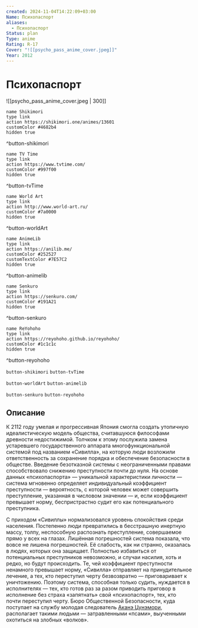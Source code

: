```yaml
---
created: 2024-11-04T14:22:09+03:00
Name: Психопаспорт
aliases:
  - Психопаспорт
Status: plan
Type: anime
Rating: R-17
Cover: "![[psycho_pass_anime_cover.jpeg]]"
Year: 2012
---
```


# Психопаспорт

![[psycho_pass_anime_cover.jpeg | 300]]

```button
name Shikimori
type link
action https://shikimori.one/animes/13601
customColor #4682b4
hidden true
```
^button-shikimori

```button
name TV Time
type link
action https://www.tvtime.com/
customColor #997f00
hidden true
```
^button-tvTime

```button
name World Art
type link
action http://www.world-art.ru/
customColor #7a0000
hidden true
```
^button-worldArt

```button
name AnimeLib
type link
action https://anilib.me/
customColor #252527
customTextColor #7E57C2
hidden true
```
^button-animelib

```button
name Senkuro
type link
action https://senkuro.com/
customColor #191A21
hidden true
```
^button-senkuro

```button
name ReYohoho
type link
action https://reyohoho.github.io/reyohoho/
customColor #1c1c1c
hidden true
```
^button-reyohoho

`button-shikimori` `button-tvTime`

`button-worldArt` `button-animelib`

`button-senkuro` `button-reyohoho`

## Описание

К 2112 году умелая и прогрессивная Япония смогла создать утопичную идеалистическую модель общества, считавшуюся философами древности недостижимой. Толчком к этому послужила замена устаревшего государственного аппарата многофункциональной системой под названием «Сивилла», на которую люди возложили ответственность за сохранение порядка и обеспечение безопасности в обществе. Введение безотказной системы с неограниченными правами способствовало снижению преступности почти до нуля. На основе данных «психопаспорта» — уникальной характеристики личности — система мгновенно определяет индивидуальный коэффициент преступности — вероятность, с которой человек может совершить преступление, указанная в числовом значении — и, если коэффициент превышает норму, беспристрастно судит его как потенциального преступника.

С приходом «Сивиллы» нормализовался уровень спокойствия среди населения. Постепенно люди превратились в бесстрашную инертную массу, толпу, неспособную распознать преступление, совершаемое прямо у всех на глазах. Лишённая погрешностей система показала, что вовсе не лишена погрешностей. Её слабость, как ни странно, оказалась в людях, которых она защищает. Полностью избавиться от потенциальных преступников невозможно, и случаи насилия, хоть и редко, но будут происходить. Те, чей коэффициент преступности ненамного превышает норму, «Сивилла» отправляет на принудительное лечение, а тех, кто переступил черту безвозвратно — приговаривает к уничтожению. Поэтому система, способная только судить, нуждается в исполнителях — тех, кто готов раз за разом приводить приговор в исполнение без страха «запятнать» свой «психопаспорт», тех, кто почти переступил черту. Бюро Общественной Безопасности, куда поступает на службу молодая следователь [Аканэ Цунэмори](https://shikimori.one/characters/68583-akane-tsunemori), располагает такими людьми — затравленными «псами», выученными охотиться на злобных «волков».
